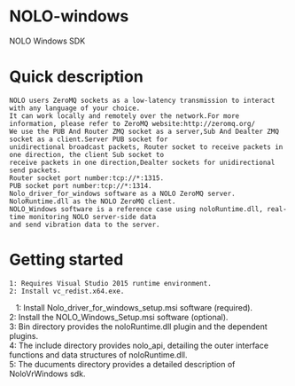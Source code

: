 # NOLO-windows
NOLO Windows SDK
#
# Quick description  
    NOLO users ZeroMQ sockets as a low-latency transmission to interact with any language of your choice.  
    It can work locally and remotely over the network.For more information, please refer to ZeroMQ website:http://zeromq.org/  
    We use the PUB And Router ZMQ socket as a server,Sub And Dealter ZMQ socket as a client.Server PUB socket for   
    unidirectional broadcast packets, Router socket to receive packets in one direction, the client Sub socket to   
    receive packets in one direction,Dealter sockets for unidirectional send packets. 
    Router socket port number:tcp://*:1315.  
    PUB socket port number:tcp://*:1314.  
    Nolo_driver_for_windows software as a NOLO ZeroMQ server.  
    NoloRuntime.dll as the NOLO ZeroMQ client.  
    NOLO_Windows software is a reference case using noloRuntime.dll, real-time monitoring NOLO server-side data   
    and send vibration data to the server.
#
# Getting started  
    1: Requires Visual Studio 2015 runtime environment.  
    2: Install vc_redist.x64.exe.
    1: Install Nolo_driver_for_windows_setup.msi software (required).  
    2: Install the NOLO_Windows_Setup.msi software (optional).  
    3: Bin directory provides the noloRuntime.dll plugin and the dependent plugins.  
    4: The include directory provides nolo_api, detailing the outer interface functions and data structures of noloRuntime.dll.  
    5: The ducuments directory provides a detailed description of NoloVrWindows sdk.
#
        
        
